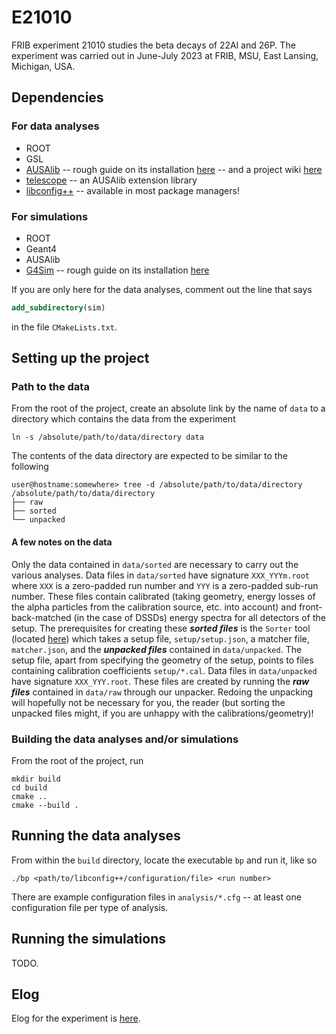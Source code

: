 # E21010

FRIB experiment 21010 studies the beta decays of 22Al and 26P. 
The experiment was carried out in June-July 2023 at FRIB, MSU, East Lansing, Michigan, USA.

## Dependencies

### For data analyses

* ROOT
* GSL
* [AUSAlib](https://gitlab.au.dk/ausa/ausalib) -- rough guide on its installation [here](https://gitlab.au.dk/ausa/erik/ausa-install) -- and a project wiki [here](https://gitlab.au.dk/ausa/ausalib/-/wikis/home)
* [telescope](https://gitlab.au.dk/ausa/erik/telescope) -- an AUSAlib extension library
* [libconfig++](https://hyperrealm.github.io/libconfig/) -- available in most package managers!

### For simulations

* ROOT
* Geant4
* AUSAlib
* [G4Sim](https://gitlab.au.dk/ausa/g4sim) -- rough guide on its installation [here](https://gitlab.au.dk/au479664/G4Sim/-/wikis/Installation)

If you are only here for the data analyses, comment out the line that says

```cmake
add_subdirectory(sim)
```

in the file `CMakeLists.txt`.

## Setting up the project

### Path to the data

From the root of the project, create an absolute link by the name of `data` to a directory which contains the data from the experiment

```shell
ln -s /absolute/path/to/data/directory data
```

The contents of the data directory are expected to be similar to the following

```shell
user@hostname:somewhere> tree -d /absolute/path/to/data/directory
/absolute/path/to/data/directory
├── raw
├── sorted
└── unpacked
```

#### A few notes on the data

Only the data contained in `data/sorted` are necessary to carry out the various analyses.
Data files in `data/sorted` have signature `XXX_YYYm.root` where `XXX` is a zero-padded run number and `YYY` is a zero-padded sub-run number.
These files contain calibrated (taking geometry, energy losses of the alpha particles from the calibration source, etc. into account) and front-back-matched (in the case of DSSDs) energy spectra for all detectors of the setup.
The prerequisites for creating these ***sorted files*** is the `Sorter` tool (located [here](https://gitlab.au.dk/ausa/sorter)) which takes a setup file, `setup/setup.json`, a matcher file, `matcher.json`, and the ***unpacked files*** contained in `data/unpacked`.
The setup file, apart from specifying the geometry of the setup, points to files containing calibration coefficients `setup/*.cal`.
Data files in `data/unpacked` have signature `XXX_YYY.root`.
These files are created by running the ***raw files*** contained in `data/raw` through our unpacker. Redoing the unpacking will hopefully not be necessary for you, the reader (but sorting the unpacked files might, if you are unhappy with the calibrations/geometry)!


### Building the data analyses and/or simulations

From the root of the project, run

```shell
mkdir build
cd build
cmake ..
cmake --build .
```

## Running the data analyses

From within the `build` directory, locate the executable `bp` and run it, like so

```shell
./bp <path/to/libconfig++/configuration/file> <run number>
```

There are example configuration files in `analysis/*.cfg` -- at least one configuration file per type of analysis.

## Running the simulations

TODO.

## Elog

Elog for the experiment is [here](https://elog.kern.phys.au.dk/e21010/).